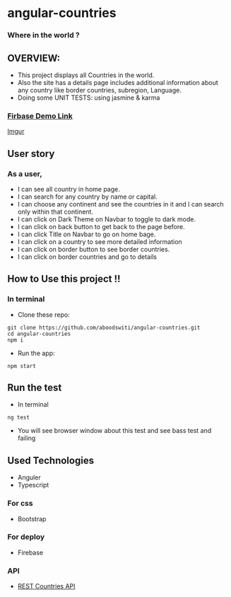 # angular-countries

### Where in the world ?


## OVERVIEW:
- This project displays all Countries in the world.
- Also the site has a details page includes additional information about any country like border countries, subregion, Language.
- Doing some UNIT TESTS: using jasmine & karma

### [Firbase Demo Link](https://countries-ang.web.app/countries)

[Imgur](https://imgur.com/ZAV0UIc)

## User story
### As a user,
-  I can see all country in home page.
-  I can search for any country by name or capital.
-  I can choose any continent and see the countries in it and I can search only within that continent.
-  I can click on Dark Theme on Navbar to toggle to dark mode.
-  I can click on back button to get back to the page before.
-  I can click Title on Navbar to go on home bage.
-  I can click on a country to see more detailed information
-  I can click on border button to see border countries.
-  I can click on border countries and go to details


## How to Use this project !!
### In terminal
- Clone these repo:
```
git clone https://github.com/aboodswiti/angular-countries.git
cd angular-countries
npm i
```
- Run the app:
```
npm start
```
## Run the test
- In terminal
```
ng test
```
- You will see browser window about this test and see bass test and failing

## Used Technologies
- Anguler
- Typescript 

### For css
- Bootstrap

### For deploy
- Firebase

### API
- [REST Countries API](https://restcountries.eu/)

